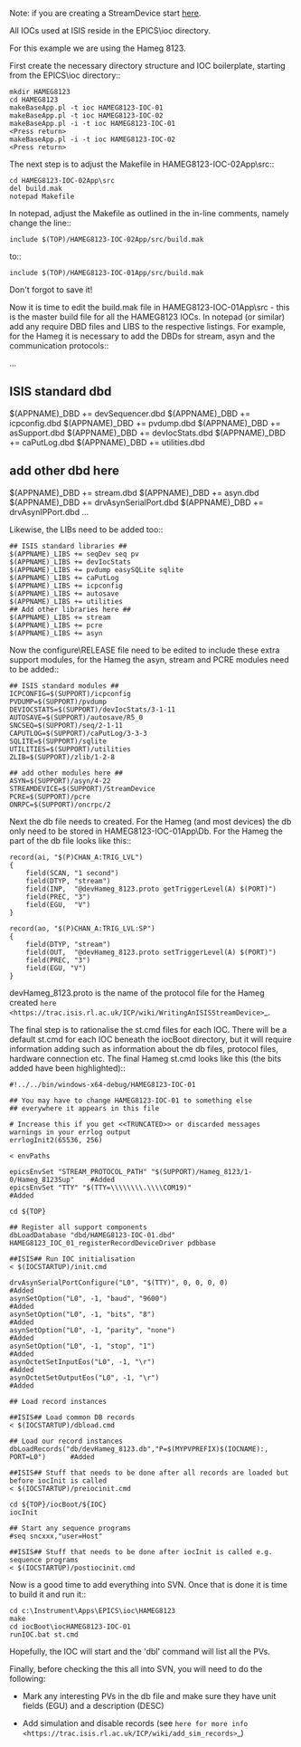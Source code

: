 Note: if you are creating a StreamDevice start [here](Writing-An-ISIS-Stream-Device).

All IOCs used at ISIS reside in the EPICS\\ioc directory.

For this example we are using the Hameg 8123.

First create the necessary directory structure and IOC boilerplate, starting from the EPICS\\ioc directory::

    mkdir HAMEG8123
    cd HAMEG8123
    makeBaseApp.pl -t ioc HAMEG8123-IOC-01
    makeBaseApp.pl -t ioc HAMEG8123-IOC-02
    makeBaseApp.pl -i -t ioc HAMEG8123-IOC-01
    <Press return>
    makeBaseApp.pl -i -t ioc HAMEG8123-IOC-02
    <Press return>

The next step is to adjust the Makefile in HAMEG8123-IOC-02App\\src::

    cd HAMEG8123-IOC-02App\src
    del build.mak
    notepad Makefile

In notepad, adjust the Makefile as outlined in the in-line comments, namely change the line::

    include $(TOP)/HAMEG8123-IOC-02App/src/build.mak

to::

    include $(TOP)/HAMEG8123-IOC-01App/src/build.mak

Don't forgot to save it!

Now it is time to edit the build.mak file in HAMEG8123-IOC-01App\\src - this is the master build file for all the HAMEG8123 IOCs.
In notepad (or similar) add any require DBD files and LIBS to the respective listings. For example, for the Hameg it is necessary to add the DBDs for stream, asyn and the communication protocols::

   ...
   ## ISIS standard dbd ##
   $(APPNAME)_DBD += devSequencer.dbd
   $(APPNAME)_DBD += icpconfig.dbd
   $(APPNAME)_DBD += pvdump.dbd
   $(APPNAME)_DBD += asSupport.dbd
   $(APPNAME)_DBD += devIocStats.dbd
   $(APPNAME)_DBD += caPutLog.dbd
   $(APPNAME)_DBD += utilities.dbd
   ## add other dbd here ##
   $(APPNAME)_DBD += stream.dbd
   $(APPNAME)_DBD += asyn.dbd
   $(APPNAME)_DBD += drvAsynSerialPort.dbd
   $(APPNAME)_DBD += drvAsynIPPort.dbd
   ...

Likewise, the LIBs need to be added too::

    ## ISIS standard libraries ##
    $(APPNAME)_LIBS += seqDev seq pv
    $(APPNAME)_LIBS += devIocStats 
    $(APPNAME)_LIBS += pvdump easySQLite sqlite 
    $(APPNAME)_LIBS += caPutLog
    $(APPNAME)_LIBS += icpconfig
    $(APPNAME)_LIBS += autosave
    $(APPNAME)_LIBS += utilities
    ## Add other libraries here ##
    $(APPNAME)_LIBS += stream
    $(APPNAME)_LIBS += pcre
    $(APPNAME)_LIBS += asyn

Now the configure\\RELEASE file need to be edited to include these extra support modules, for the Hameg the asyn, stream and PCRE modules need to be added::

    ## ISIS standard modules ##
    ICPCONFIG=$(SUPPORT)/icpconfig
    PVDUMP=$(SUPPORT)/pvdump
    DEVIOCSTATS=$(SUPPORT)/devIocStats/3-1-11
    AUTOSAVE=$(SUPPORT)/autosave/R5_0
    SNCSEQ=$(SUPPORT)/seq/2-1-11
    CAPUTLOG=$(SUPPORT)/caPutLog/3-3-3
    SQLITE=$(SUPPORT)/sqlite
    UTILITIES=$(SUPPORT)/utilities
    ZLIB=$(SUPPORT)/zlib/1-2-8

    ## add other modules here ##
    ASYN=$(SUPPORT)/asyn/4-22
    STREAMDEVICE=$(SUPPORT)/StreamDevice
    PCRE=$(SUPPORT)/pcre
    ONRPC=$(SUPPORT)/oncrpc/2

Next the db file needs to created. For the Hameg (and most devices) the db only need to be stored in HAMEG8123-IOC-01App\\Db. For the Hameg the part of the db file looks like this::

    record(ai, "$(P)CHAN_A:TRIG_LVL") 
    {
        field(SCAN, "1 second")
        field(DTYP, "stream")
        field(INP,  "@devHameg_8123.proto getTriggerLevel(A) $(PORT)")
        field(PREC, "3")
        field(EGU,  "V")
    }

    record(ao, "$(P)CHAN_A:TRIG_LVL:SP") 
    {
        field(DTYP, "stream")
        field(OUT,  "@devHameg_8123.proto setTriggerLevel(A) $(PORT)")
        field(PREC, "3")
        field(EGU, "V") 
    }

devHameg_8123.proto is the name of the protocol file for the Hameg created `here <https://trac.isis.rl.ac.uk/ICP/wiki/WritingAnISISStreamDevice>`_.

The final step is to rationalise the st.cmd files for each IOC. There will be a default st.cmd for each IOC beneath the iocBoot directory, but it will require information adding such as information about the db files, protocol files, hardware connection etc.
The final Hameg st.cmd looks like this (the bits added have been highlighted)::

    #!../../bin/windows-x64-debug/HAMEG8123-IOC-01

    ## You may have to change HAMEG8123-IOC-01 to something else
    ## everywhere it appears in this file

    # Increase this if you get <<TRUNCATED>> or discarded messages warnings in your errlog output
    errlogInit2(65536, 256)

    < envPaths

    epicsEnvSet "STREAM_PROTOCOL_PATH" "$(SUPPORT)/Hameg_8123/1-0/Hameg_8123Sup"    #Added
    epicsEnvSet "TTY" "$(TTY=\\\\\\\\.\\\\COM19)"                                   #Added

    cd ${TOP}

    ## Register all support components
    dbLoadDatabase "dbd/HAMEG8123-IOC-01.dbd"
    HAMEG8123_IOC_01_registerRecordDeviceDriver pdbbase

    ##ISIS## Run IOC initialisation 
    < $(IOCSTARTUP)/init.cmd

    drvAsynSerialPortConfigure("L0", "$(TTY)", 0, 0, 0, 0)                          #Added
    asynSetOption("L0", -1, "baud", "9600")                                         #Added
    asynSetOption("L0", -1, "bits", "8")                                            #Added
    asynSetOption("L0", -1, "parity", "none")                                       #Added
    asynSetOption("L0", -1, "stop", "1")                                            #Added
    asynOctetSetInputEos("L0", -1, "\r")                                            #Added
    asynOctetSetOutputEos("L0", -1, "\r")                                           #Added

    ## Load record instances

    ##ISIS## Load common DB records 
    < $(IOCSTARTUP)/dbload.cmd

    ## Load our record instances
    dbLoadRecords("db/devHameg_8123.db","P=$(MYPVPREFIX)$(IOCNAME):, PORT=L0")      #Added

    ##ISIS## Stuff that needs to be done after all records are loaded but before iocInit is called 
    < $(IOCSTARTUP)/preiocinit.cmd

    cd ${TOP}/iocBoot/${IOC}
    iocInit

    ## Start any sequence programs
    #seq sncxxx,"user=Host"

    ##ISIS## Stuff that needs to be done after iocInit is called e.g. sequence programs 
    < $(IOCSTARTUP)/postiocinit.cmd
 

Now is a good time to add everything into SVN. Once that is done it is time to build it and run it::

    cd c:\Instrument\Apps\EPICS\ioc\HAMEG8123
    make
    cd iocBoot\iocHAMEG8123-IOC-01
    runIOC.bat st.cmd
    
Hopefully, the IOC will start and the 'dbl' command will list all the PVs.


Finally, before checking the this all into SVN, you will need to do the following:

* Mark any interesting PVs in the db file and make sure they have unit fields (EGU) and a description (DESC)

* Add simulation and disable records (see `here for more info <https://trac.isis.rl.ac.uk/ICP/wiki/add_sim_records>`_)